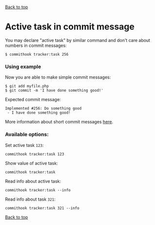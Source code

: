 [Back to top](../README.md)

# Active task in commit message
You may declare "active task" by similar command and don't care about numbers in commit messages:
```shell
$ commithook tracker:task 256
```
### Using example
Now you are able to make simple commit messages:
```
$ git add myfile.php
$ git commit -m 'I have done something good!'
```
Expected commit message:
```
Implemented #256: Do something good
 - I have done something good!
```
More information about short commit messages [here](commit-msg.md).

### Available options:

Set active task `123`:
```
commithook tracker:task 123
```
Show value of active task:
```
commithook tracker:task
```
Read info about active task:
```
commithook tracker:task --info
```
Read info about task `321`:
```
commithook tracker:task 321 --info
```

[Back to top](../README.md)

